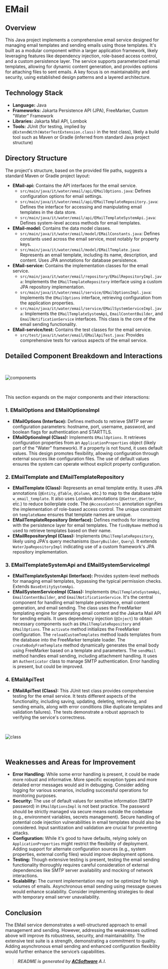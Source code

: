 # EMail

## Overview

This Java project implements a comprehensive email service designed for managing email templates and sending emails using those templates.  It's built as a modular component within a larger application framework, likely leveraging features like dependency injection, role-based access control, and a custom persistence layer. The service supports parameterized email templates, allowing for dynamic content generation, and provides options for attaching files to sent emails.  A key focus is on maintainability and security, using established design patterns and a layered architecture.


## Technology Stack

* **Language:** Java
* **Frameworks:** Jakarta Persistence API (JPA), FreeMarker, Custom "Water" Framework
* **Libraries:** Jakarta Mail API, Lombok
* **Tools:** JUnit (for testing, implied by `@ExtendWith(WaterTestExtension.class)` in the test class),  likely a build tool such as Maven or Gradle (inferred from standard Java project structure)


## Directory Structure

The project's structure, based on the provided file paths, suggests a standard Maven or Gradle project layout:

* **EMail-api:** Contains the API interfaces for the email service.
    * `src/main/java/it/water/email/api/EMailOptions.java`: Defines configuration options for email settings.
    * `src/main/java/it/water/email/api/EMailTemplateRepository.java`: Defines the interface for accessing and manipulating email templates in the data store.
    * `src/main/java/it/water/email/api/EMailTemplateSystemApi.java`: Defines system-level access methods for email templates.
* **EMail-model:** Contains the data model classes.
    * `src/main/java/it/water/email/model/EMailConstants.java`: Defines constants used across the email service, most notably for property keys.
    * `src/main/java/it/water/email/model/EMailTemplate.java`: Represents an email template, including its name, description, and content.  Uses JPA annotations for database persistence.
* **EMail-service:** Contains the implementation classes for the email service.
    * `src/main/java/it/water/email/repository/EMailRepositoryImpl.java`: Implements the `EMailTemplateRepository` interface using a custom JPA repository implementation.
    * `src/main/java/it/water/email/service/EMailOptionsImpl.java`: Implements the `EMailOptions` interface, retrieving configuration from the application properties.
    * `src/main/java/it/water/email/service/EMailSystemServiceImpl.java`: Implements the `EMailTemplateSystemApi`, `EmailContentBuilder`, and `EmailNotificationService` interfaces. This class is the core of the email sending functionality.
* **EMail-service/test:** Contains the test classes for the email service.
    * `src/test/java/it/water/email/EMailApiTest.java`:  Provides comprehensive tests for various aspects of the email service.



## Detailed Component Breakdown and Interactions

<br>

![components](https://github.com/nickprock/EMail/blob/main/img/image1.png)

<br>

This section expands on the major components and their interactions:


### 1. EMailOptions and EMailOptionsImpl

* **EMailOptions (Interface):**  Defines methods to retrieve SMTP server configuration parameters: hostname, port, username, password, and boolean flags for authentication and STARTTLS.
* **EMailOptionsImpl (Class):** Implements `EMailOptions`.  It retrieves configuration properties from an `ApplicationProperties` object (likely part of the "Water" framework).  If a property is not found, it uses default values.  This design promotes flexibility, allowing configuration through external sources like configuration files.  The use of default values ensures the system can operate without explicit property configuration.


### 2. EMailTemplate and EMailTemplateRepository

* **EMailTemplate (Class):** Represents an email template entity. It uses JPA annotations (`@Entity`, `@Table`, `@Column`, etc.) to map to the database table `w_email_template`. It also uses Lombok annotations (`@Getter`, `@Setter`, etc.) to reduce boilerplate code.  The `@AccessControl` annotation signifies the implementation of role-based access control.  The unique constraint on `templateName` ensures that template names are unique.
* **EMailTemplateRepository (Interface):**  Defines methods for interacting with the persistence layer for email templates. The `findByName` method is used to retrieve templates based on their name.
* **EMailRepositoryImpl (Class):** Implements `EMailTemplateRepository`, likely using JPA's query mechanisms (`QueryBuilder`, `Query`). It extends `WaterJpaRepositoryImpl` indicating use of a custom framework's JPA repository implementation.


### 3. EMailTemplateSystemApi and EMailSystemServiceImpl

* **EMailTemplateSystemApi (Interface):** Provides system-level methods for managing email templates, bypassing the typical permission checks.  Extends `BaseEntitySystemApi`.
* **EMailSystemServiceImpl (Class):** Implements `EMailTemplateSystemApi`, `EmailContentBuilder`, and `EmailNotificationService`. It's the central component for handling email template persistence, email content generation, and email sending.  The class uses the FreeMarker templating engine for generating email content and the Jakarta Mail API for sending emails. It uses dependency injection (`@Inject`) to obtain necessary components such as `EMailTemplateRepository` and `EMailOptions`. The `activate` method initializes the FreeMarker configuration. The `reloadCustomTemplates` method loads templates from the database into the FreeMarker template loader. The `createBodyFromTemplate` method dynamically generates the email body using FreeMarker based on a template and parameters. The `sendMail` method handles email sending, including attachment handling.  It uses an `Authenticator` class to manage SMTP authentication.  Error handling is present, but could be improved.



### 4. EMailApiTest

* **EMailApiTest (Class):** This JUnit test class provides comprehensive testing for the email service. It tests different aspects of the functionality, including saving, updating, deleting, retrieving, and sending emails, along with error conditions (like duplicate templates and validation failures).  The tests demonstrate a robust approach to verifying the service's correctness.

<br>

![class](https://github.com/nickprock/EMail/blob/main/img/image2.png)

<br>

## Weaknesses and Areas for Improvement

* **Error Handling:** While some error handling is present, it could be made more robust and informative.  More specific exception types and more detailed error messages would aid in debugging.  Consider adding logging for various scenarios, including successful operations for monitoring purposes.
* **Security:**  The use of default values for sensitive information (SMTP password) in `EMailOptionsImpl` is not best practice.  The password should be strictly managed via secure means outside the codebase (e.g., environment variables, secrets management). Secure handling of potential code injection vulnerabilities in email templates should also be considered. Input sanitization and validation are crucial for preventing attacks.
* **Configuration:** While it's good to have defaults, relying solely on `ApplicationProperties` might restrict the flexibility of deployment.  Adding support for alternate configuration sources (e.g., system properties, external config files) would improve deployment options.
* **Testing:** Though extensive testing is present, testing the email sending functionality thoroughly requires careful consideration of external dependencies like SMTP server availability and mocking of network interactions.
* **Scalability:**  The current implementation may not be optimized for high volumes of emails.  Asynchronous email sending using message queues would enhance scalability.  Consider implementing strategies to deal with temporary email server unavailability.


## Conclusion

The EMail service demonstrates a well-structured approach to email management and sending. However, addressing the weaknesses outlined above will improve its robustness, security, and maintainability.  The extensive test suite is a strength, demonstrating a commitment to quality.  Adding asynchronous email sending and enhanced configuration flexibility would further enhance the service’s capabilities.

> ***README is generated by [ACSoftware](https://acsoftware.it/) A.I.***
